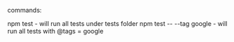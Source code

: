commands:

npm test - will run all tests under tests folder
npm test -- --tag google - will run all tests with @tags = google
